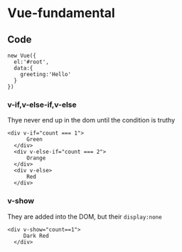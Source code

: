 # Vue-fundamental

## Code

```
new Vue({
  el:'#root',
  data:{
    greeting:'Hello'
  }
})
```

### v-if,v-else-if,v-else

Thye never end up in the dom until the condition is truthy

```
<div v-if="count === 1">
      Green
  </div>
  <div v-else-if="count === 2">
      Orange
  </div>
  <div v-else>
      Red
  </div>
```

### v-show

They are added into the DOM, but their `display:none`

```
<div v-show="count==1">
     Dark Red
  </div>
```
